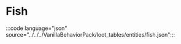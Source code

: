 # Fish

:::code language="json" source="../../../VanillaBehaviorPack/loot_tables/entities/fish.json":::